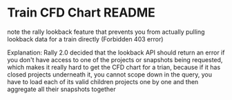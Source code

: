 Train CFD Chart README
======================

note the rally lookback feature that prevents you from actually pulling lookback data for a train directly (Forbidden 403 error)

Explanation: Rally 2.0 decided that the lookback API should return an error if you don't have access to one of the projects or snapshots
being requested, which makes it really hard to get the CFD chart for a trian, because if it has closed projects underneath it, you cannot scope down in the query, you have to load each of its valid children projects one by one and then aggregate all their snapshots 
together
